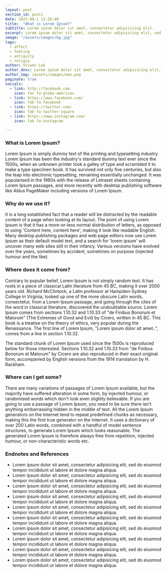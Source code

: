 ```yaml
---
layout: post
section_id: posts
date: 2022-08-1 12:26:40
title:  "What is Lorem Ipsum?"
subtitle: Lorem ipsum dolor sit amet, consectetur adipisicing elit.
excerpt: Lorem ipsum dolor sit amet, consectetur adipisicing elit, sed do eiusmod tempor incididunt ut labore et dolore magna aliqua.
image: "/assets/images/bg.jpg"
tags:
  - affect 
  - feeling 
  - antiquity
  - religia
author: Stiwen Lok
author_desc: Lorem ipsum dolor sit amet, consectetur adipisicing elit, sed do eiusmod tempor incididunt ut labore et dolore magna aliqua.
author_img: /assets/images/man.png
paginate: true
socials:
  - link: http://facebook.com
    icon: fas fa-globe-americas
  - link: https://www.facebook.com/
    icon: fab fa-facebook
  - link: https://twitter.com/
    icon: fab fa-twitter-square
  - link: https://www.instagram.com/
    icon: fab fa-instagram

---
```

### What is Lorem Ipsum?
Lorem Ipsum is simply dummy text of the printing and typesetting industry. Lorem Ipsum has been the industry's standard dummy text ever since the 1500s, when an unknown printer took a galley of type and scrambled it to make a type specimen book. It has survived not only five centuries, but also the leap into electronic typesetting, remaining essentially unchanged. It was popularised in the 1960s with the release of Letraset sheets containing Lorem Ipsum passages, and more recently with desktop publishing software like Aldus PageMaker including versions of Lorem Ipsum.

### Why do we use it?
It is a long established fact that a reader will be distracted by the readable content of a page when looking at its layout. The point of using Lorem Ipsum is that it has a more-or-less normal distribution of letters, as opposed to using 'Content here, content here', making it look like readable English. Many desktop publishing packages and web page editors now use Lorem Ipsum as their default model text, and a search for 'lorem ipsum' will uncover many web sites still in their infancy. Various versions have evolved over the years, sometimes by accident, sometimes on purpose (injected humour and the like).


### Where does it come from?
Contrary to popular belief, Lorem Ipsum is not simply random text. It has roots in a piece of classical Latin literature from 45 BC, making it over 2000 years old. Richard McClintock, a Latin professor at Hampden-Sydney College in Virginia, looked up one of the more obscure Latin words, consectetur, from a Lorem Ipsum passage, and going through the cites of the word in classical literature, discovered the undoubtable source. Lorem Ipsum comes from sections 1.10.32 and 1.10.33 of "de Finibus Bonorum et Malorum" (The Extremes of Good and Evil) by Cicero, written in 45 BC. This book is a treatise on the theory of ethics, very popular during the Renaissance. The first line of Lorem Ipsum, "Lorem ipsum dolor sit amet..", comes from a line in section 1.10.32.

The standard chunk of Lorem Ipsum used since the 1500s is reproduced below for those interested. Sections 1.10.32 and 1.10.33 from "de Finibus Bonorum et Malorum" by Cicero are also reproduced in their exact original form, accompanied by English versions from the 1914 translation by H. Rackham.

### Where can I get some?
There are many variations of passages of Lorem Ipsum available, but the majority have suffered alteration in some form, by injected humour, or randomised words which don't look even slightly believable. If you are going to use a passage of Lorem Ipsum, you need to be sure there isn't anything embarrassing hidden in the middle of text. All the Lorem Ipsum generators on the Internet tend to repeat predefined chunks as necessary, making this the first true generator on the Internet. It uses a dictionary of over 200 Latin words, combined with a handful of model sentence structures, to generate Lorem Ipsum which looks reasonable. The generated Lorem Ipsum is therefore always free from repetition, injected humour, or non-characteristic words etc.

### Endnotes and References
- Lorem ipsum dolor sit amet, consectetur adipisicing elit, sed do eiusmod tempor incididunt ut labore et dolore magna aliqua.
- Lorem ipsum dolor sit amet, consectetur adipisicing elit, sed do eiusmod tempor incididunt ut labore et dolore magna aliqua.
- Lorem ipsum dolor sit amet, consectetur adipisicing elit, sed do eiusmod tempor incididunt ut labore et dolore magna aliqua.
- Lorem ipsum dolor sit amet, consectetur adipisicing elit, sed do eiusmod tempor incididunt ut labore et dolore magna aliqua.
- Lorem ipsum dolor sit amet, consectetur adipisicing elit, sed do eiusmod tempor incididunt ut labore et dolore magna aliqua.
- Lorem ipsum dolor sit amet, consectetur adipisicing elit, sed do eiusmod tempor incididunt ut labore et dolore magna aliqua.
- Lorem ipsum dolor sit amet, consectetur adipisicing elit, sed do eiusmod tempor incididunt ut labore et dolore magna aliqua.
- Lorem ipsum dolor sit amet, consectetur adipisicing elit, sed do eiusmod tempor incididunt ut labore et dolore magna aliqua.
- Lorem ipsum dolor sit amet, consectetur adipisicing elit, sed do eiusmod tempor incididunt ut labore et dolore magna aliqua.
- Lorem ipsum dolor sit amet, consectetur adipisicing elit, sed do eiusmod tempor incididunt ut labore et dolore magna aliqua.